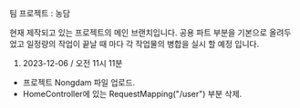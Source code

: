 팀 프로젝트 : 농담

현재 제작되고 있는 프로젝트의 메인 브랜치입니다.
공용 파트 부분을 기본으로 올려두었고 일정량의 작업이 끝날 때 마다 각 작업물의 병합을 실시 할 예정 입니다.


1. 2023-12-06 / 오전 11시 11분
- 프로젝트 Nongdam 파일 업로드.
- HomeController에 있는 RequestMapping("/user") 부분 삭제.
